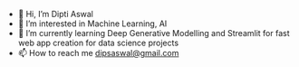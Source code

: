 - 👋 Hi, I’m Dipti Aswal
- 👀 I’m interested in Machine Learning, AI
- 🌱 I’m currently learning Deep Generative Modelling and Streamlit for fast web app creation for data science projects
- 📫 How to reach me dipsaswal@gmail.com

<!---
Dipti-A/Dipti-A is a ✨ special ✨ repository because its `README.md` (this file) appears on your GitHub profile.
You can click the Preview link to take a look at your changes.
--->
